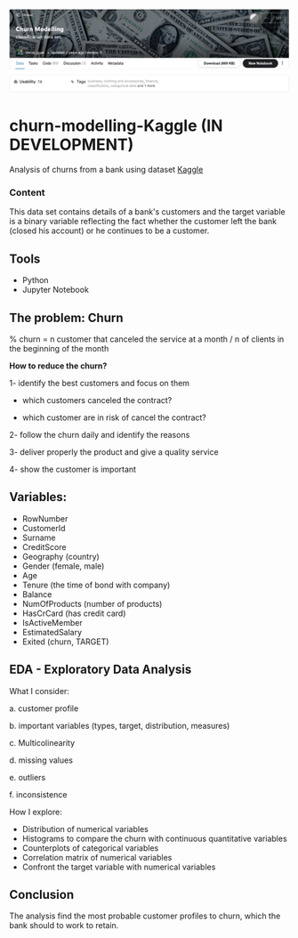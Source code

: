 
![kaggle](images/kaggle.png)

# churn-modelling-Kaggle (IN DEVELOPMENT)
Analysis of churns from a bank using dataset [Kaggle](https://www.kaggle.com/shrutimechlearn/churn-modelling)

### Content
This data set contains details of a bank's customers and the target variable is a binary variable reflecting the fact whether the customer left the bank (closed his account) or he continues to be a customer.

## Tools
- Python
- Jupyter Notebook


## The problem: Churn

% churn = n customer that canceled the service at a month / n of clients in the beginning of the month

**How to reduce the churn?**

1- identify the best customers and focus on them

- which customers canceled the contract?

- which customer are in risk of cancel the contract?

2- follow the churn daily and identify the reasons

3- deliver properly the product and give a quality service

4- show the customer is important

## Variables:

- RowNumber
- CustomerId
- Surname
- CreditScore
- Geography (country)
- Gender (female, male)
- Age
- Tenure (the time of bond with company)
- Balance
- NumOfProducts (number of products)
- HasCrCard (has credit card)
- IsActiveMember
- EstimatedSalary
- Exited (churn, TARGET)

## EDA - Exploratory Data Analysis

What I consider:

a. customer profile

b. important variables (types, target, distribution, measures)

c. Multicolinearity

d. missing values

e. outliers

f. inconsistence

How I explore:

- Distribution of numerical variables
- Histograms to compare the churn with continuous quantitative variables
- Counterplots of categorical variables
- Correlation matrix of numerical variables
- Confront the target variable with numerical variables

## Conclusion

The analysis find the most probable customer profiles to churn, which the bank should to work to retain.